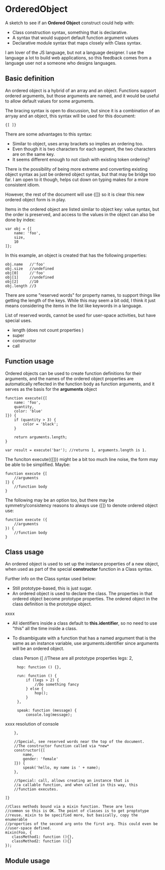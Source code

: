 # OrderedObject

A sketch to see if an **Ordered Object** construct could help with:

* Class construction syntax, something that is declarative.
* A syntax that would support default function argument values
* Declarative module syntax that maps closely with Class syntax.

I am lover of the JS language, but not a language designer. I use the language
a lot to build web applications, so this feedback comes from a language user
not a someone who designs languages.

## Basic definition

An ordered object is a hybrid of an array and an object. Functions support
ordered arguments, but those arguments are named, and it would be useful to
allow default values for some arguments.

The bracing syntax is open to discussion, but since it is a combination of an
arryay and an object, this syntax will be used for this document:

    {[ ]}

There are some advantages to this syntax:

* Similar to object, uses array brackets so implies an ordering too.
* Even though it is two characters for each segment, the two characters are on
  the same key.
* It seems different enough to not clash with existing token ordering?

There is the possibility of being more extreme and converting existing object
syntax as just be ordered object syntax, but that may be bridge too far. I
am open to it though, helps cut down on typing makes for a more consistent
idiom.

However, the rest of the document will use {[]} so it is clear this
new ordered object form is in play.

Items in the ordered object are listed similar to object key: value syntax,
but the order is preserved, and access to the values in the object can also
be done by index:

    var obj = {[
        name: 'foo',
        size,
        10
    ]};

In this example, an object is created that has the following properties:

    obj.name   //'foo'
    obj.size   //undefined
    obj[0]     //'foo'
    obj[1]     //undefined
    obj[2]     //10
    obj.length //3

There are some "reserved words" for property names, to support things like
getting the length of the keys. While this may seem a bit odd, I think it just
means considering the items in the list like keywords in a language.

List of reserved words, cannot be used for user-space
activities, but have special uses.

* length (does not count properties )
* super
* constructor
* call


## Function usage

Ordered objects can be used to create function definitions for their arguments,
and the names of the ordered object properties are automatically reflected
in the function body as function arguments, and it serves as the basis for
the **arguments** object

    function execute({[
        name: 'foo',
        quantity,
        color: 'blue'
    ]}) {
        if (quantity > 3) {
            color = 'black';
        }

        return arguments.length;
    }

    var result = execute('bar'); //returns 1, arguments.length is 1.


The funciton execute({[]}) might be a bit too much line noise, the form may be
able to be simplified. Maybe:

    function execute {[
        //arguments
    ]} {
        //function body
    }

The following may be an option too, but there may be symmetry/consistency
reasons to always use {[]} to denote ordered object use:

    function execute ({
        //arguments
    }) {
        //function body
    }

## Class usage

An ordered object is used to set up the instance properties of a new object,
when used as part of the special **constructor** function in a Class syntax.

Further info on the Class syntax used below:

* Still prototype-based, this is just sugar.
* An ordered object is used to declare the class. The properties in that ordered
object become prototype properties. The ordered object in the class
definition is the prototype object.



xxxx
* All identifiers inside a class default to **this.identifier**, so no need to
use "this" all the time inside a class.


* To disambiguate with a function that has a named argument that is the same
as an instance variable, use arguments.identifier since arguments will be
an ordered object.

    class Person {[
        //These are all prototype properties
        legs: 2,

        hop: function () {},

        run: function () {
            if (legs > 2) {
                //Do something fancy
            } else {
                hop();
            }
        },

        speak: function (message) {
            console.log(message);

xxxx resolution of console


        },

        //Special, see reserved words near the top of the document.
        //The constructor function called via *new*
        constructor({[
            name,
            gender: 'female'
        ]}) {
            speak('hello, my name is ' + name);
        },

        //Special: call, allows creating an instance that is
        //a callable function, and when called in this way, this
        //function executes.

    ]}

    //Class methods bound via a mixin function. These are less
    //common so this is OK. The point of classes is to get proptotype
    //reuse. mixin to be specified more, but basically, copy the enumerable
    //properties of the second arg onto the first arg. This could even be
    //user-space defined.
    mixin(Foo, {
       classMethod1: function (){},
       classMethod2: function (){}
    });


## Module usage
